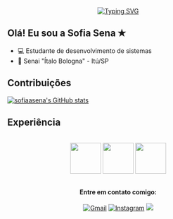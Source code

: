 <div align="center">
  <a href="https://git.io/typing-svg">
    <img src="https://readme-typing-svg.demolab.com?font=Fira+Code&weight=500&size=22&pause=1000&color=ff7ea7&center=true&vCenter=true&random=false&width=524&lines=+Bem+vindo+ao+meu+perfil!" alt="Typing SVG">
  </a>
</div>
<img align="center" alt="" src="./src/header-gif.gif">


## Olá! Eu sou a Sofia Sena ✭
-  💻 Estudante de desenvolvimento de sistemas
-  📍 Senai "Ítalo Bologna" - Itú/SP

## Contribuições
[![sofiaasena's GitHub stats](https://github-readme-stats.vercel.app/api?username=sofiaasena&show_icons=true&theme=omni)](https://github.com/malluaguilar/github-readme-stats)


 ## Experiência
<div align="center" style="display: inline_block"><br>
<img width="70" src="https://cdn.jsdelivr.net/gh/devicons/devicon@latest/icons/python/python-original.svg" />
<img width="70" src="https://cdn.jsdelivr.net/gh/devicons/devicon@latest/icons/html5/html5-original.svg" />
<img width="70" src="https://cdn.jsdelivr.net/gh/devicons/devicon@latest/icons/css3/css3-original.svg" />

## 
<b>Entre em contato comigo:</b>
<br>
<br>
  [![Gmail](https://img.shields.io/badge/Gmail-6e3a5d?style=for-the-badge&logo=gmail&logoColor=fff)](mailto:sofiiaseena@gmail.com)
  [![Instagram](https://img.shields.io/badge/Instagram-6e3a5d?style=for-the-badge&logo=instagram&logoColor=fff)](https://www.instagram.com/sofia.sena/)
  <img src=https://tenor.com/pt-BR/view/pink-heart-gif-13448499355678591263 />





